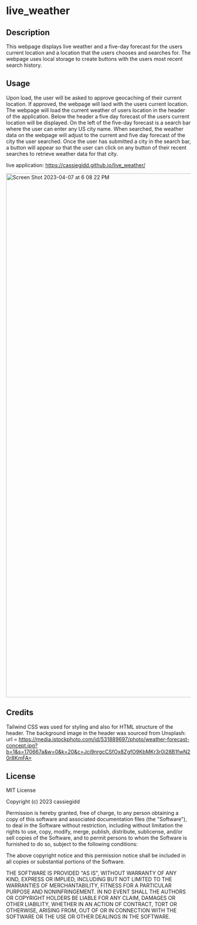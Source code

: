 # live_weather

## Description

This webpage displays live weather and a five-day forecast for the users current location and a location that the users chooses and searches for. The webpage uses local storage to create buttons with the users most recent search history.

## Usage
Upon load, the user will be asked to approve geocaching of their current location. If approved, the webpage will laod with the users current location. The webpage will load the current weather of users location in the header of the application. Below the header a five day forecast of the users current location will be displayed. On the left of the five-day forecast is a search bar where the user can enter any US city name. When searched, the weather data on the webpage will adjust to the current and five day forecast of the city the user searched. Once the user has submitted a city in the search bar, a button will appear so that the user can click on any button of their recent searches to retrieve weather data for that city.  

live application:   https://cassiegidd.github.io/live_weather/

<img width="1430" alt="Screen Shot 2023-04-07 at 6 08 22 PM" src="https://user-images.githubusercontent.com/124100826/230694580-9157236e-792a-4c02-bfab-f1cb243b42c2.png">

## Credits

Tailwind CSS was used for styling and also for HTML structure of the header.
The background image in the header was sourced from Unsplash: url = https://media.istockphoto.com/id/531889697/photo/weather-forecast-concept.jpg?b=1&s=170667a&w=0&k=20&c=Jci9nrgcCSfOx8ZgfO9KbMKr3r0i28B1fwN20r8KmFA=

## License
MIT License

Copyright (c) 2023 cassiegidd

Permission is hereby granted, free of charge, to any person obtaining a copy
of this software and associated documentation files (the "Software"), to deal
in the Software without restriction, including without limitation the rights
to use, copy, modify, merge, publish, distribute, sublicense, and/or sell
copies of the Software, and to permit persons to whom the Software is
furnished to do so, subject to the following conditions:

The above copyright notice and this permission notice shall be included in all
copies or substantial portions of the Software.

THE SOFTWARE IS PROVIDED "AS IS", WITHOUT WARRANTY OF ANY KIND, EXPRESS OR
IMPLIED, INCLUDING BUT NOT LIMITED TO THE WARRANTIES OF MERCHANTABILITY,
FITNESS FOR A PARTICULAR PURPOSE AND NONINFRINGEMENT. IN NO EVENT SHALL THE
AUTHORS OR COPYRIGHT HOLDERS BE LIABLE FOR ANY CLAIM, DAMAGES OR OTHER
LIABILITY, WHETHER IN AN ACTION OF CONTRACT, TORT OR OTHERWISE, ARISING FROM,
OUT OF OR IN CONNECTION WITH THE SOFTWARE OR THE USE OR OTHER DEALINGS IN THE
SOFTWARE.